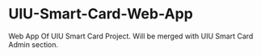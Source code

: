 # UIU-Smart-Card-Web-App
Web App Of UIU Smart Card Project. Will be merged with UIU Smart Card Admin section.
